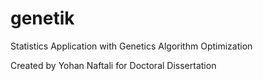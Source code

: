 # genetik
Statistics Application with Genetics Algorithm Optimization

Created by Yohan Naftali for Doctoral Dissertation
